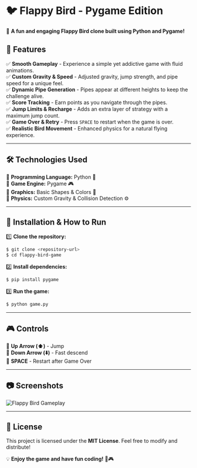 # 🐦 Flappy Bird - Pygame Edition

🚀 **A fun and engaging Flappy Bird clone built using Python and Pygame!**

## 📌 Features

✅ **Smooth Gameplay** - Experience a simple yet addictive game with fluid animations.  
✅ **Custom Gravity & Speed** - Adjusted gravity, jump strength, and pipe speed for a unique feel.  
✅ **Dynamic Pipe Generation** - Pipes appear at different heights to keep the challenge alive.  
✅ **Score Tracking** - Earn points as you navigate through the pipes.  
✅ **Jump Limits & Recharge** - Adds an extra layer of strategy with a maximum jump count.  
✅ **Game Over & Retry** - Press `SPACE` to restart when the game is over.  
✅ **Realistic Bird Movement** - Enhanced physics for a natural flying experience.  

---

## 🛠️ Technologies Used

🔹 **Programming Language:** Python 🐍  
🔹 **Game Engine:** Pygame 🎮  
🔹 **Graphics:** Basic Shapes & Colors 🎨  
🔹 **Physics:** Custom Gravity & Collision Detection ⚙️  

---

## 🚀 Installation & How to Run

1️⃣ **Clone the repository:**  
```bash
$ git clone <repository-url>
$ cd flappy-bird-game
```

2️⃣ **Install dependencies:**  
```bash
$ pip install pygame
```

3️⃣ **Run the game:**  
```bash
$ python game.py
```

---

## 🎮 Controls

🎯 **Up Arrow (⬆️)** - Jump  
🎯 **Down Arrow (⬇️)** - Fast descend  
🎯 **SPACE** - Restart after Game Over  

---

## 📷 Screenshots

![Flappy Bird Gameplay](https://via.placeholder.com/400x300)  

---

## 📜 License

This project is licensed under the **MIT License**. Feel free to modify and distribute!  

💡 **Enjoy the game and have fun coding!** 🚀🎮

